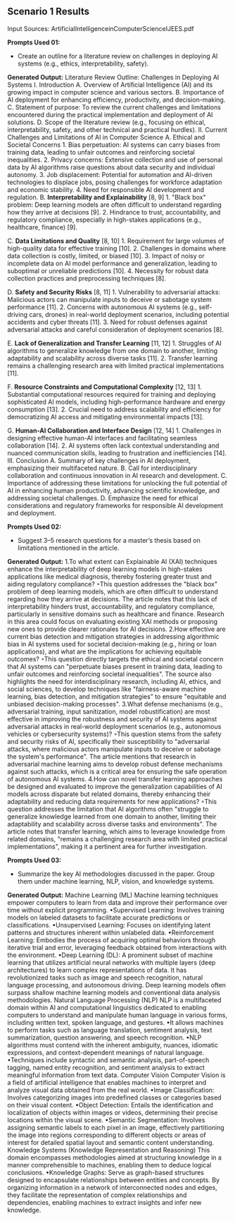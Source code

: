 ## Scenario 1 Results ##

Input Sources: ArtificialIntelligenceinComputerScienceIJEES.pdf

**Prompts Used 01:**
- Create an outline for a literature review on challenges in deploying AI systems (e.g., ethics, interpretability, safety).

**Generated Output:**
Literature Review Outline: Challenges in Deploying AI Systems
I. Introduction A. Overview of Artificial Intelligence (AI) and its growing impact in computer science and various sectors. B. Importance of AI deployment for enhancing efficiency, productivity, and decision-making. C. Statement of purpose: To review the current challenges and limitations encountered during the practical implementation and deployment of AI solutions. D. Scope of the literature review (e.g., focusing on ethical, interpretability, safety, and other technical and practical hurdles).
II. Current Challenges and Limitations of AI in Computer Science A. Ethical and Societal Concerns 1.  Bias perpetuation: AI systems can carry biases from training data, leading to unfair outcomes and reinforcing societal inequalities. 2.  Privacy concerns: Extensive collection and use of personal data by AI algorithms raise questions about data security and individual autonomy. 3.  Job displacement: Potential for automation and AI-driven technologies to displace jobs, posing challenges for workforce adaptation and economic stability. 4.  Need for responsible AI development and regulation.
B. **Interpretability and Explainability** [8, 9]
    1.  "Black box" problem: Deep learning models are often difficult to understand regarding how they arrive at decisions [9].
    2.  Hindrance to trust, accountability, and regulatory compliance, especially in high-stakes applications (e.g., healthcare, finance) [9].

C. **Data Limitations and Quality** [8, 10]
    1.  Requirement for large volumes of high-quality data for effective training [10].
    2.  Challenges in domains where data collection is costly, limited, or biased [10].
    3.  Impact of noisy or incomplete data on AI model performance and generalization, leading to suboptimal or unreliable predictions [10].
    4.  Necessity for robust data collection practices and preprocessing techniques [8].

D. **Safety and Security Risks** [8, 11]
    1.  Vulnerability to adversarial attacks: Malicious actors can manipulate inputs to deceive or sabotage system performance [11].
    2.  Concerns with autonomous AI systems (e.g., self-driving cars, drones) in real-world deployment scenarios, including potential accidents and cyber threats [11].
    3.  Need for robust defenses against adversarial attacks and careful consideration of deployment scenarios [8].

E. **Lack of Generalization and Transfer Learning** [11, 12]
    1.  Struggles of AI algorithms to generalize knowledge from one domain to another, limiting adaptability and scalability across diverse tasks [11].
    2.  Transfer learning remains a challenging research area with limited practical implementations [11].

F. **Resource Constraints and Computational Complexity** [12, 13]
    1.  Substantial computational resources required for training and deploying sophisticated AI models, including high-performance hardware and energy consumption [13].
    2.  Crucial need to address scalability and efficiency for democratizing AI access and mitigating environmental impacts [13].

G. **Human-AI Collaboration and Interface Design** [12, 14]
    1.  Challenges in designing effective human-AI interfaces and facilitating seamless collaboration [14].
    2.  AI systems often lack contextual understanding and nuanced communication skills, leading to frustration and inefficiencies [14].
III. Conclusion A. Summary of key challenges in AI deployment, emphasizing their multifaceted nature. B. Call for interdisciplinary collaboration and continuous innovation in AI research and development. C. Importance of addressing these limitations for unlocking the full potential of AI in enhancing human productivity, advancing scientific knowledge, and addressing societal challenges. D. Emphasize the need for ethical considerations and regulatory frameworks for responsible AI development and deployment.


**Prompts Used 02:**
- Suggest 3–5 research questions for a master’s thesis based on limitations mentioned in the article.

**Generated Output:**
1.To what extent can Explainable AI (XAI) techniques enhance the interpretability of deep learning models in high-stakes applications like medical diagnosis, thereby fostering greater trust and aiding regulatory compliance?
◦This question addresses the "black box" problem of deep learning models, which are often difficult to understand regarding how they arrive at decisions. The article notes that this lack of interpretability hinders trust, accountability, and regulatory compliance, particularly in sensitive domains such as healthcare and finance. Research in this area could focus on evaluating existing XAI methods or proposing new ones to provide clearer rationales for AI decisions.
2.How effective are current bias detection and mitigation strategies in addressing algorithmic bias in AI systems used for societal decision-making (e.g., hiring or loan applications), and what are the implications for achieving equitable outcomes?
◦This question directly targets the ethical and societal concern that AI systems can "perpetuate biases present in training data, leading to unfair outcomes and reinforcing societal inequalities". The source also highlights the need for interdisciplinary research, including AI, ethics, and social sciences, to develop techniques like "fairness-aware machine learning, bias detection, and mitigation strategies" to ensure "equitable and unbiased decision-making processes".
3.What defense mechanisms (e.g., adversarial training, input sanitization, model robustification) are most effective in improving the robustness and security of AI systems against adversarial attacks in real-world deployment scenarios (e.g., autonomous vehicles or cybersecurity systems)?
◦This question stems from the safety and security risks of AI, specifically their susceptibility to "adversarial attacks, where malicious actors manipulate inputs to deceive or sabotage the system's performance". The article mentions that research in adversarial machine learning aims to develop robust defense mechanisms against such attacks, which is a critical area for ensuring the safe operation of autonomous AI systems.
4.How can novel transfer learning approaches be designed and evaluated to improve the generalization capabilities of AI models across disparate but related domains, thereby enhancing their adaptability and reducing data requirements for new applications?
◦This question addresses the limitation that AI algorithms often "struggle to generalize knowledge learned from one domain to another, limiting their adaptability and scalability across diverse tasks and environments". The article notes that transfer learning, which aims to leverage knowledge from related domains, "remains a challenging research area with limited practical implementations", making it a pertinent area for further investigation.

**Prompts Used 03:**
- Summarize the key AI methodologies discussed in the paper. Group them under machine learning, NLP, vision, and knowledge systems.

**Generated Output:**
Machine Learning (ML)
Machine learning techniques empower computers to learn from data and improve their performance over time without explicit programming.
•Supervised Learning: Involves training models on labeled datasets to facilitate accurate predictions or classifications.
•Unsupervised Learning: Focuses on identifying latent patterns and structures inherent within unlabeled data.
•Reinforcement Learning: Embodies the process of acquiring optimal behaviors through iterative trial and error, leveraging feedback obtained from interactions with the environment.
•Deep Learning (DL): A prominent subset of machine learning that utilizes artificial neural networks with multiple layers (deep architectures) to learn complex representations of data. It has revolutionized tasks such as image and speech recognition, natural language processing, and autonomous driving. Deep learning models often surpass shallow machine learning models and conventional data analysis methodologies.
Natural Language Processing (NLP)
NLP is a multifaceted domain within AI and computational linguistics dedicated to enabling computers to understand and manipulate human language in various forms, including written text, spoken language, and gestures.
•It allows machines to perform tasks such as language translation, sentiment analysis, text summarization, question answering, and speech recognition.
•NLP algorithms must contend with the inherent ambiguity, nuances, idiomatic expressions, and context-dependent meanings of natural language.
•Techniques include syntactic and semantic analysis, part-of-speech tagging, named entity recognition, and sentiment analysis to extract meaningful information from text data.
Computer Vision
Computer Vision is a field of artificial intelligence that enables machines to interpret and analyze visual data obtained from the real world.
•Image Classification: Involves categorizing images into predefined classes or categories based on their visual content.
•Object Detection: Entails the identification and localization of objects within images or videos, determining their precise locations within the visual scene.
•Semantic Segmentation: Involves assigning semantic labels to each pixel in an image, effectively partitioning the image into regions corresponding to different objects or areas of interest for detailed spatial layout and semantic content understanding.
Knowledge Systems (Knowledge Representation and Reasoning)
This domain encompasses methodologies aimed at structuring knowledge in a manner comprehensible to machines, enabling them to deduce logical conclusions.
•Knowledge Graphs: Serve as graph-based structures designed to encapsulate relationships between entities and concepts. By organizing information in a network of interconnected nodes and edges, they facilitate the representation of complex relationships and dependencies, enabling machines to extract insights and infer new knowledge.

